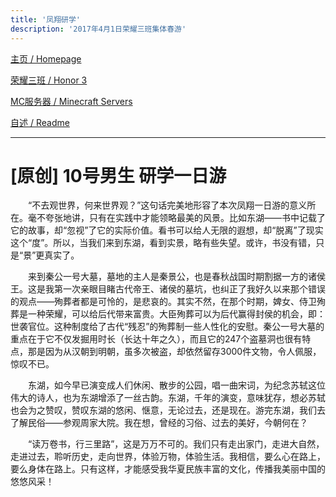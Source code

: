 ```yaml
---
title: '凤翔研学'
description: '2017年4月1日荣耀三班集体春游'
---
```


[主页 / Homepage](..)

[荣耀三班 / Honor 3](../honor3)

[MC服务器 / Minecraft Servers](../mc)

[自述 / Readme](../README)

------

# [原创] 10号男生 研学一日游

　　“不去观世界，何来世界观？”这句话完美地形容了本次凤翔一日游的意义所在。毫不夸张地讲，只有在实践中才能领略最美的风景。比如东湖——书中记载了它的故事，却“忽视”了它的实际价值。看书可以给人无限的遐想，却“脱离”了现实这个“度”。所以，当我们来到东湖，看到实景，略有些失望。或许，书没有错，只是“景”更真实了。

　　来到秦公一号大墓，墓地的主人是秦景公，也是春秋战国时期割据一方的诸侯王。这是我第一次亲眼目睹古代帝王、诸侯的墓坑，也纠正了我好久以来那个错误的观点——殉葬者都是可怜的，是悲哀的。其实不然，在那个时期，婢女、侍卫殉葬是一种荣耀，可以给后代带来富贵。大臣殉葬可以为后代赢得封侯的机会，即：世袭官位。这种制度给了古代“残忍”的殉葬制一些人性化的安慰。秦公一号大墓的重点在于它不仅发掘用时长（长达十年之久），而且它的247个盗墓洞也很有特点，那是因为从汉朝到明朝，虽多次被盗，却依然留存3000件文物，令人佩服，惊叹不已。

　　东湖，如今早已演变成人们休闲、散步的公园，唱一曲宋词，为纪念苏轼这位伟大的诗人，也为东湖增添了一丝古韵。东湖，千年的演变，意味犹存，想必苏轼也会为之赞叹，赞叹东湖的悠闲、惬意，无论过去，还是现在。游完东湖，我们去了解民俗——参观周家大院。我在想，曾经的习俗、过去的美好，今朝何在？

　　“读万卷书，行三里路”，这是万万不可的。我们只有走出家门，走进大自然，走进过去，聆听历史，走向世界，体验万物，体验生活。我相信，要么心在路上，要么身体在路上。只有这样，才能感受我华夏民族丰富的文化，传播我美丽中国的悠悠风采！